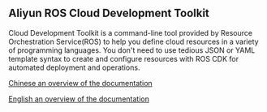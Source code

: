 ## Aliyun ROS Cloud Development Toolkit

Cloud Development Toolkit is a command-line tool provided by Resource Orchestration Service(ROS) to help you define cloud resources in a variety of programming languages. You don't need to use tedious JSON or YAML template syntax to create and configure resources with ROS CDK for automated deployment and operations.

[Chinese an overview of the documentation](https://help.aliyun.com/document_detail/204690.html)

[English an overview of the documentation](https://www.alibabacloud.com/help/doc-detail/204690.htm)
